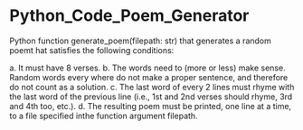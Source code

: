 # Python_Code_Poem_Generator
Python function generate_poem(filepath: str) that generates a random poemt hat satisfies the following conditions:

a. It must have 8 verses.
b. The words need to (more or less) make sense. Random words every where do not make a proper sentence, and therefore do not count as a solution.
c. The last word of every 2 lines must rhyme with the last word of the previous line (i.e., 1st and 2nd verses should rhyme, 3rd and 4th too, etc.).
d. The resulting poem must be printed, one line at a time, to a file specified inthe function argument filepath.
